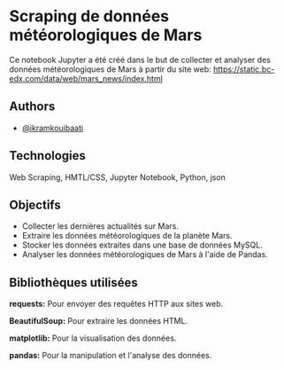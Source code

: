 
# Scraping de données météorologiques de Mars
Ce notebook Jupyter a été créé dans le but de collecter et analyser des données météorologiques de Mars à partir du site web: https://static.bc-edx.com/data/web/mars_news/index.html








## Authors

- [@ikramkouibaati](https://github.com/ikramkouibaati)






## Technologies 
Web Scraping, HMTL/CSS, Jupyter Notebook, Python, json
## Objectifs

- Collecter les dernières actualités sur Mars.
- Extraire les données météorologiques de la planète Mars.
- Stocker les données extraites dans une base de données MySQL.
- Analyser les données météorologiques de Mars à l'aide de Pandas.


## Bibliothèques utilisées

**requests:** Pour envoyer des requêtes HTTP aux sites web.

**BeautifulSoup:**  Pour extraire les données HTML.

**matplotlib:** Pour la visualisation des données.

**pandas:**  Pour la manipulation et l'analyse des données.


